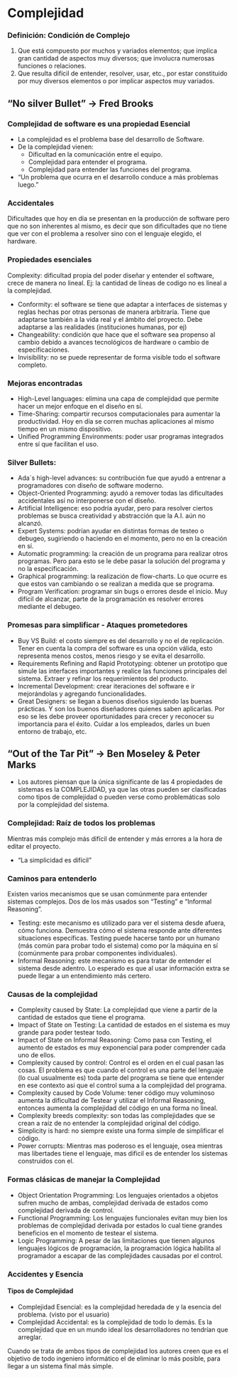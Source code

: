 ﻿# Complejidad
### Definición: Condición de Complejo
1. Que está compuesto por muchos y variados elementos; que implica gran cantidad de aspectos muy 
   diversos; que involucra numerosas funciones o relaciones.
2. Que resulta difícil de entender, resolver, usar, etc., por estar constituido por muy diversos
   elementos o por implicar aspectos muy variados.
   
## “No silver Bullet” → Fred Brooks

### Complejidad de software es una propiedad Esencial
- La complejidad es el problema base del desarrollo de Software.
- De la complejidad vienen:
  - Dificultad en la comunicación entre el equipo.
  - Complejidad para entender el programa.
  - Complejidad para entender las funciones del programa.
- “Un problema que ocurra en el desarrollo conduce a más problemas luego.”

### Accidentales
Dificultades que hoy en dia se presentan en la producción de software pero que no son inherentes al mismo, es decir que 
son dificultades que no tiene que ver con el problema a resolver sino con el lenguaje elegido, el hardware.

### Propiedades esenciales
Complexity: dificultad propia del poder diseñar y entender el software, crece de manera no lineal. Ej: la cantidad de
líneas de codigo no es lineal a la complejidad. 
- Conformity: el software se tiene que adaptar a interfaces de sistemas y reglas hechas por otras personas de manera 
  arbitraria. Tiene que adaptarse también a la vida real y el ámbito del proyecto. Debe adaptarse a las realidades
  (instituciones humanas, por ej)
- Changeability: condición que hace que el software sea propenso al cambio debido a avances tecnológicos de hardware 
  o cambio de especificaciones.
- Invisibility: no se puede representar de forma visible todo el software completo.

### Mejoras encontradas
- High-Level languages: elimina una capa de complejidad que permite hacer un mejor enfoque en el diseño en sí.
- Time-Sharing: compartir recursos computacionales para aumentar la 
  productividad. Hoy en día se corren muchas aplicaciones al mismo tiempo en un mismo dispositivo.
- Unified Programming Environments: poder usar programas integrados entre sí que facilitan el uso.
 
### Silver Bullets:
- Ada´s high-level advances: su contribución fue que ayudó a entrenar a programadores con diseño
 de software moderno.
- Object-Oriented Programming: ayudó a remover todas las dificultades accidentales así no 
 interponerse con el diseño.
- Artificial Intelligence: eso podría ayudar, pero para resolver ciertos problemas se busca 
 creatividad y abstracción que la A.I. aún no alcanzó.
- Expert Systems: podrían ayudar en distintas formas de testeo o debugeo, sugiriendo o haciendo
 en el momento, pero no en la creación en sí.
- Automatic programming: la creación de un programa para realizar otros programas. Pero para 
 esto se le debe pasar la solución del programa y no la especificación.
- Graphical programming: la realización de flow-charts. Lo que ocurre es que estos van cambiando
 o se realizan a medida que se programa.
- Program Verification: programar sin bugs o errores desde el inicio. Muy difícil de alcanzar, 
 parte de la programación es resolver errores mediante el debugeo.
 
### Promesas para simplificar - Ataques prometedores
- Buy VS Build: el costo siempre es del desarrollo y no el de replicación. Tener en cuenta la compra 
 del software es una opción válida, esto representa menos costos, menos riesgo y se evita el desarrollo.
- Requirements Refining and Rapid Prototyping: obtener un prototipo que simule las interfaces importantes y 
 realice las funciones principales del sistema. Extraer y refinar los requerimientos del producto.
- Incremental Development: crear iteraciones del software e ir mejorándolas y agregando funcionalidades.
- Great Designers: se llegan a buenos diseños siguiendo las buenas prácticas. Y son los buenos diseñadores quienes 
 saben aplicarlas. Por eso se les debe proveer oportunidades para crecer y reconocer su importancia para el éxito. 
 Cuidar a los empleados, darles un buen entorno de trabajo, etc.

## “Out of the Tar Pit” → Ben Moseley & Peter Marks
- Los autores piensan que la única significante de las 4 propiedades de sistemas es la COMPLEJIDAD,
  ya que las otras pueden ser clasificadas como tipos de complejidad o pueden verse como 
  problemáticas solo por la complejidad del sistema.

### Complejidad: Raíz de todos los problemas 
Mientras más complejo más difícil de entender y más errores a la hora de editar el proyecto.
- “La simplicidad es difícil” 

### Caminos para entenderlo
Existen varios mecanismos que se usan comúnmente para entender sistemas complejos. Dos de los más
usados son “Testing” e “Informal Reasoning”.
- Testing: este mecanismo es utilizado para ver el sistema desde afuera, cómo funciona. 
 Demuestra cómo el sistema responde ante diferentes situaciones específicas. Testing puede 
 hacerse tanto por un humano (más común para probar todo el sistema) como por la máquina en sí
 (comúnmente para probar componentes individuales).
- Informal Reasoning: este mecanismo es para tratar de entender el sistema desde adentro. 
 Lo esperado es que al usar información extra se puede llegar a un entendimiento más certero. 

### Causas de la complejidad
- Complexity caused by State: La complejidad que viene a partir de la cantidad de estados que 
  tiene el programa. 
- Impact of State on Testing: La cantidad de estados en el sistema es muy grande para poder 
  testear todo.
- Impact of State on Informal Reasoning: Como pasa con Testing, el aumento de estados es muy 
  exponencial para poder comprender cada uno de ellos.
- Complexity caused by control: Control es el orden en el cual pasan las cosas. El problema es 
  que cuando el control es una parte del lenguaje (lo cual usualmente es) toda parte del 
  programa se tiene que entender en ese contexto asi que el control suma a la complejidad del 
  programa.
- Complexity caused by Code Volume: tener código muy voluminoso aumenta la dificultad de Testear 
  y utilizar el Informal Reasoning, entonces aumenta la complejidad del código en una forma no 
  lineal.
- Complexity breeds complexity: son todas las complejidades que se crean a raíz de no entender 
  la complejidad original del código. 
- Simplicity is hard: no siempre existe una forma simple de simplificar el código.
- Power corrupts: Mientras mas poderoso es el lenguaje, osea mientras mas libertades tiene el lenguaje, mas dificil es de entender los sistemas construidos con el.
 
### Formas clásicas de manejar la Complejidad
- Object Orientation Programming: Los lenguajes orientados a objetos sufren mucho de ambas, 
  complejidad derivada de estados como complejidad derivada de control. 
- Functional Programming: Los lenguajes funcionales evitan muy bien los problemas de 
  complejidad derivada por estados lo cual tiene grandes beneficios en el momento de testear 
  el sistema.
- Logic Programming: A pesar de las limitaciones que tienen algunos lenguajes lógicos de 
  programación, la programación lógica habilita al programador a escapar de las complejidades 
  causadas por el control. 
 
### Accidentes y Esencia
#### Tipos de Complejidad
- Complejidad Esencial: es la complejidad heredada de y la esencia del problema. (visto por el 
  usuario)
- Complejidad Accidental: es la complejidad de todo lo demás. Es la complejidad que en un mundo 
  ideal los desarrolladores no tendrían que arreglar.
  
Cuando se trata de ambos tipos de complejidad los autores creen que es el objetivo de todo 
ingeniero informático el de eliminar lo más posible, para llegar a un sistema final más simple.
